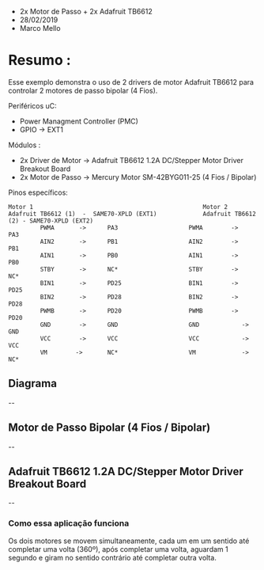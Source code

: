 * 2x Motor de Passo + 2x Adafruit TB6612
* 28/02/2019
* Marco Mello

# Resumo :

Esse exemplo demonstra o uso de 2 drivers de motor Adafruit TB6612 para controlar 2 motores de passo bipolar (4 Fios).

Periféricos uC:

- Power Managment Controller (PMC)
- GPIO -> EXT1
   
Módulos : 

- 2x Driver de Motor -> Adafruit TB6612 1.2A DC/Stepper Motor Driver Breakout Board
- 2x Motor de Passo -> Mercury Motor SM-42BYG011-25 (4 Fios / Bipolar)

Pinos específicos:

```
Motor 1                                                Motor 2
Adafruit TB6612 (1)  -  SAME70-XPLD (EXT1)             Adafruit TB6612 (2) - SAME70-XPLD (EXT2)
         PWMA		->		PA3                    PWMA		   ->		  PA3
         AIN2		->		PB1                    AIN2		   ->		  PB1	
         AIN1		->		PB0                    AIN1		   ->		  PB0
         STBY		->		NC*                    STBY		   ->		  NC*
         BIN1		->		PD25                   BIN1		   ->		  PD25
         BIN2		->		PD28                   BIN2		   ->		  PD28
         PWMB		->		PD20                   PWMB		   ->		  PD20
         GND		->		GND                    GND		      ->		  GND
         VCC		->		VCC                    VCC		      ->		  VCC
         VM		   ->		NC*                    VM		      ->		  NC*
```

## Diagrama

--

## Motor de Passo Bipolar (4 Fios / Bipolar)

--

## Adafruit TB6612 1.2A DC/Stepper Motor Driver Breakout Board

--

### Como essa aplicação funciona

Os dois motores se movem simultaneamente, cada um em um sentido até completar uma volta (360º), após completar uma volta, aguardam 1 segundo e giram no sentido contrário até completar outra volta.
